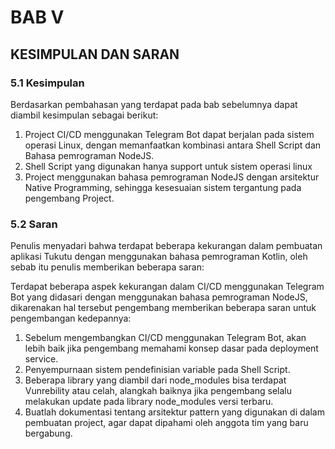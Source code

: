 # BAB V
## KESIMPULAN DAN SARAN
### 5.1 Kesimpulan
Berdasarkan pembahasan yang terdapat pada bab sebelumnya dapat diambil kesimpulan sebagai berikut:
1. Project CI/CD menggunakan Telegram Bot dapat berjalan pada sistem operasi Linux, dengan memanfaatkan kombinasi antara
Shell Script dan Bahasa pemrograman NodeJS.
2. Shell Script yang digunakan hanya support untuk sistem operasi linux
3. Project menggunakan bahasa pemrograman NodeJS dengan arsitektur Native Programming, sehingga kesesuaian sistem tergantung
pada pengembang Project.

### 5.2 Saran
Penulis menyadari bahwa terdapat beberapa kekurangan dalam pembuatan aplikasi Tukutu dengan menggunakan bahasa pemrograman Kotlin, oleh sebab itu penulis memberikan beberapa saran:

Terdapat beberapa aspek kekurangan dalam CI/CD menggunakan Telegram Bot yang didasari dengan menggunakan bahasa pemrograman NodeJS, dikarenakan hal tersebut
pengembang memberikan beberapa saran untuk pengembangan kedepannya:
1. Sebelum mengembangkan CI/CD menggunakan Telegram Bot, akan lebih baik jika pengembang memahami konsep dasar pada deployment service.
2. Penyempurnaan sistem pendefinisian variable pada Shell Script.
3. Beberapa library yang diambil dari node_modules bisa terdapat Vunrebility atau celah, alangkah baiknya jika pengembang selalu melakukan update pada library node_modules versi terbaru.
4. Buatlah dokumentasi tentang arsitektur pattern yang digunakan di dalam pembuatan project, agar dapat dipahami oleh anggota tim yang baru bergabung.